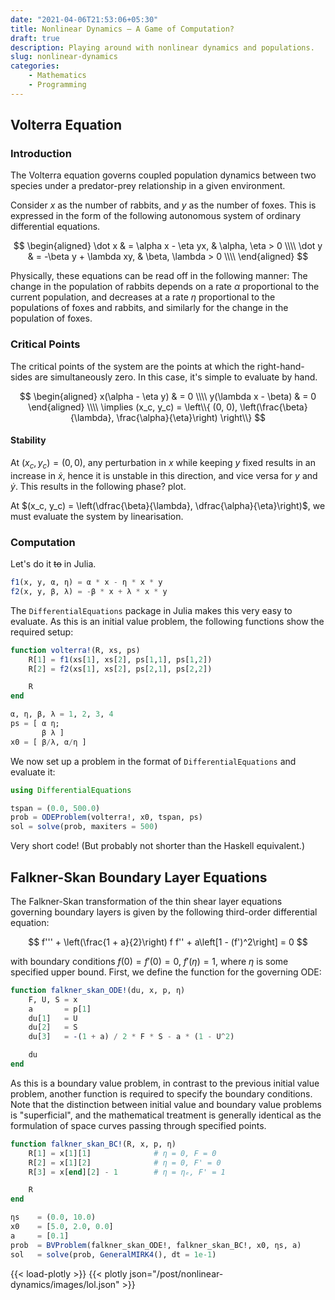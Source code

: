 ```yaml
---
date: "2021-04-06T21:53:06+05:30"
title: Nonlinear Dynamics — A Game of Computation?
draft: true
description: Playing around with nonlinear dynamics and populations.
slug: nonlinear-dynamics
categories: 
    - Mathematics
    - Programming
---
```


## Volterra Equation

### Introduction

The Volterra equation governs coupled population dynamics between two species under a predator-prey relationship in a given environment.

Consider $x$ as the number of rabbits, and $y$ as the number of foxes. This is expressed in the form of the following autonomous system of ordinary differential equations. 

$$ 
\begin{aligned} 
    \dot x & = \alpha x - \eta yx, & \alpha, \eta > 0 \\\\ 
    \dot y & = -\beta y + \lambda xy, & \beta, \lambda > 0 \\\\ 
\end{aligned}
$$

Physically, these equations can be read off in the following manner: The change in the population of rabbits depends on a rate $\alpha$ proportional to the current population, and decreases at a rate $\eta$ proportional to the populations of foxes and rabbits, and similarly for the change in the population of foxes.

### Critical Points

The critical points of the system are the points at which the right-hand-sides are simultaneously zero. In this case, it's simple to evaluate by hand.

$$ 
\begin{aligned} 
    x(\alpha - \eta y) & = 0 \\\\ 
    y(\lambda x - \beta) & = 0
\end{aligned} \\\\ 
\implies (x_c, y_c) = \left\\{ (0, 0), \left(\frac{\beta}{\lambda}, \frac{\alpha}{\eta}\right) \right\\}
$$

#### Stability

At $(x_c, y_c) = (0, 0)$, any perturbation in $x$ while keeping $y$ fixed results in an increase in $\dot x$, hence it is unstable in this direction, and vice versa for $y$ and $\dot y$. This results in the following phase? plot.

At $(x_c, y_c) = \left(\dfrac{\beta}{\lambda}, \dfrac{\alpha}{\eta}\right)$, we must evaluate the system by linearisation.

### Computation

Let's do it ~~to~~ in Julia.
```julia
f1(x, y, α, η) = α * x - η * x * y
f2(x, y, β, λ) = -β * x + λ * x * y
```

The `DifferentialEquations` package in Julia makes this very easy to evaluate. As this is an initial value problem, the following functions show the required setup:

```julia
function volterra!(R, xs, ps)
    R[1] = f1(xs[1], xs[2], ps[1,1], ps[1,2])
    R[2] = f2(xs[1], xs[2], ps[2,1], ps[2,2])

    R
end

α, η, β, λ = 1, 2, 3, 4
ps = [ α η; 
       β λ ]
x0 = [ β/λ, α/η ]
```

We now set up a problem in the format of `DifferentialEquations` and evaluate it:

```julia
using DifferentialEquations

tspan = (0.0, 500.0)
prob = ODEProblem(volterra!, x0, tspan, ps)
sol = solve(prob, maxiters = 500)
```

Very short code! (But probably not shorter than the Haskell equivalent.)

## Falkner-Skan Boundary Layer Equations

The Falkner-Skan transformation of the thin shear layer equations governing boundary layers is given by the following third-order differential equation:

$$ f''' + \left(\frac{1 + a}{2}\right) f f'' + a\left[1 - (f')^2\right] = 0 $$

with boundary conditions $f(0) = f'(0) = 0, ~ f'(\eta) = 1$, where $\eta$ is some specified upper bound. First, we define the function for the governing ODE: 

```julia
function falkner_skan_ODE!(du, x, p, η)
    F, U, S = x
    a       = p[1]
    du[1]   = U
    du[2]   = S             
    du[3]   = -(1 + a) / 2 * F * S - a * (1 - U^2)

    du
end
```

As this is a boundary value problem, in contrast to the previous initial value problem, another function is required to specify the boundary conditions. Note that the distinction between initial value and boundary value problems is "superficial", and the mathematical treatment is generally identical as the formulation of space curves passing through specified points.

```julia
function falkner_skan_BC!(R, x, p, η)
    R[1] = x[1][1]              # η = 0, F = 0
    R[2] = x[1][2]              # η = 0, F' = 0
    R[3] = x[end][2] - 1        # η = ηₑ, F' = 1

    R
end
```


```julia
ηs    = (0.0, 10.0)
x0    = [5.0, 2.0, 0.0] 
a     = [0.1]
prob  = BVProblem(falkner_skan_ODE!, falkner_skan_BC!, x0, ηs, a)
sol   = solve(prob, GeneralMIRK4(), dt = 1e-1)
```

{{< load-plotly >}}
{{< plotly json="/post/nonlinear-dynamics/images/lol.json" >}}

